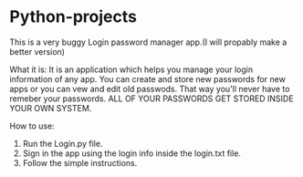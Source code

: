 # Python-projects
This is a very buggy Login password manager app.(I will propably make a better version)

What it is:
It is an application which helps you manage your login information of any app. You can create and store new passwords for new apps or you can vew and edit old passwods. That way you'll never have to remeber your passwords. ALL OF YOUR PASSWORDS GET STORED INSIDE YOUR OWN SYSTEM.

How to use:
1. Run the Login.py file.
2. Sign in the app using the login info inside the login.txt file.
3. Follow the simple instructions. 
